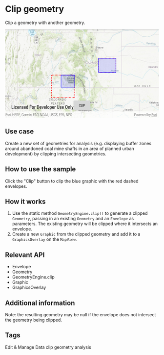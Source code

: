 # Clip geometry

Clip a geometry with another geometry.

![Clip geometry App](clip-geometry.png)

## Use case

Create a new set of geometries for analysis (e.g. displaying buffer zones around abandoned coal mine shafts in an area of planned urban development) by clipping intersecting geometries.

## How to use the sample

Click the "Clip" button to clip the blue graphic with the red dashed envelopes.

## How it works

1.  Use the static method `GeometryEngine.clip()` to generate a clipped `Geometry`, passing in an existing `Geometry` and an `Envelope` as parameters.  The existing geometry will be clipped where it intersects an envelope.
2.  Create a new `Graphic` from the clipped geometry and add it to a `GraphicsOverlay` on the `MapView`.

## Relevant API

* Envelope
* Geometry
* GeometryEngine.clip
* Graphic
* GraphicsOverlay

## Additional information

Note: the resulting geometry may be null if the envelope does not intersect the geometry being clipped.

## Tags
Edit & Manage Data
clip
geometry
analysis

